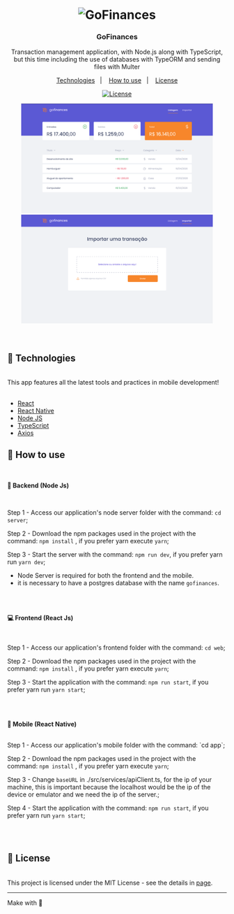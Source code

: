 <h1 align="center">
      <img src="./github/logo.png" alt="GoFinances" width="250">
</h1>

<h3 align="center">
 GoFinances
</h3>

<p align="center">Transaction management application, with Node.js along with TypeScript, but this time including the use of databases with TypeORM and sending files with Multer</p>

<p align="center">
  <a href="#rocket-technologies">Technologies</a>&nbsp;&nbsp;&nbsp;|&nbsp;&nbsp;&nbsp;
  <a href="#-how-to-use">How to use</a>&nbsp;&nbsp;&nbsp;|&nbsp;&nbsp;&nbsp;
  <a href="#memo-license">License</a>
</p>

<p align="center">
  <a href="https://opensource.org/licenses/MIT" >
    <img alt="License" src="https://img.shields.io/badge/license-MIT-%23F8952D">
  </a>
</p>

<div align="center">
     <img src="./github/GoFinances1.png" alt="project image dashboard" width="440">
      <img src="./github/GoFinances2.png" alt="project image upload file" width="440">
</div>

<br />
<br />

## :rocket: Technologies

<br />
This app features all the latest tools and practices in mobile development!
<br />
<br />

- [React](https://reactjs.org/)
- [React Native](https://facebook.github.io/react-native/)
- [Node JS](https://nodejs.org/en/)
- [TypeScript](https://www.typescriptlang.org/)
- [Axios](https://github.com/axios/axios)

## 📢 How to use

<br />

**📡 Backend (Node Js)**

<br />

Step 1 - Access our application's node server folder with the command: `cd server`;

Step 2 - Download the npm packages used in the project with the command: `npm install` , if you prefer yarn execute `yarn`;

Step 3 - Start the server with the command: `npm run dev`, if you prefer yarn run `yarn dev`;

- Node Server is required for both the frontend and the mobile.
- it is necessary to have a postgres database with the name `gofinances`.

<br />
<br />

**💻 Frontend (React Js)**

<br />

Step 1 - Access our application's frontend folder with the command: `cd web`;

Step 2 - Download the npm packages used in the project with the command: `npm install` , if you prefer yarn execute `yarn`;

Step 3 - Start the application with the command: `npm run start`, if you prefer yarn run `yarn start`;

<br />
<br />

**📱 Mobile (React Native)**

<br />
Step 1 - Access our application's mobile folder with the command: `cd app`;

Step 2 - Download the npm packages used in the project with the command: `npm install` , if you prefer yarn execute `yarn`;

Step 3 - Change `baseURL` in ./src/services/apiClient.ts, for the ip of your machine, this is important because the localhost would be the ip of the device or emulator and we need the ip of the server.;

Step 4 - Start the application with the command: `npm run start`, if you prefer yarn run `yarn start`;

<br />
<br />

## :memo: License

<br />
This project is licensed under the MIT License - see the details in <a href="https://opensource.org/licenses/MIT">page</a>.

---

Make with :purple_heart:
